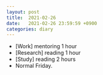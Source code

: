 ```yaml
---
layout: post
title:  2021-02-26
date:   2021-02-26 23:59:59 +0900
categories: diary
---
```


- [Work] mentoring 1 hour
- [Research] reading 1 hour
- [Study] reading 2 hours
- Normal Friday.

